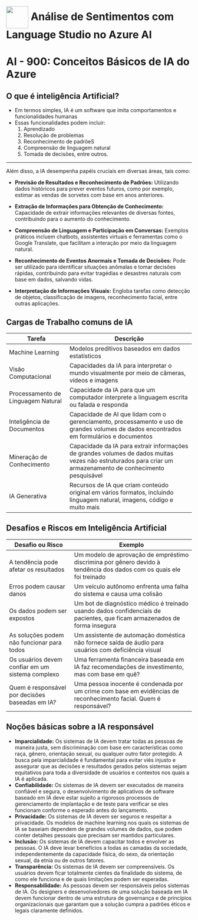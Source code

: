 <h1>
     <img align="center" width="60px" src="https://hermes.dio.me/courses/badge/db3b002b-5d46-46fe-8ee6-409452b11863.png">
    <span> 
Análise de Sentimentos com Language Studio no Azure AI </span>
</h1>

# AI - 900: Conceitos Básicos de IA do Azure

## O que é inteligência Artificial?
- Em termos simples, IA é um software que imita comportamentos e funcionalidades humanas
- Essas funcionalidades podem incluir:
    1.  Aprendizado
    2. Resolução de problemas
    3. Reconhecimento de padrõeS
    4. Compreensão de linguagem natural
    5. Tomada de decisões, entre outros. 
--- 
Além disso, a IA desempenha papéis cruciais em diversas áreas, tais como:
- **Previsão de Resultados e Reconhecimento de Padrões:** Utilizando dados históricos para prever eventos futuros, como por exemplo, estimar as vendas de sorvetes com base em anos anteriores.

- **Extração de Informações para Obtenção de Conhecimento:** Capacidade de extrair informações relevantes de diversas fontes, contribuindo para o aumento do conhecimento.

- **Compreensão de Linguagem e Participação em Conversas:** Exemplos práticos incluem chatbots, assistentes virtuais e ferramentas como o Google Translate, que facilitam a interação por meio da linguagem natural.

- **Reconhecimento de Eventos Anormais e Tomada de Decisões:** Pode ser utilizado para identificar situações anômalas e tomar decisões rápidas, contribuindo para evitar tragédias e desastres naturais com base em dados, salvando vidas.

- **Interpretação de Informações Visuais:** Engloba tarefas como detecção de objetos, classificação de imagens, reconhecimento facial, entre outras aplicações.

## Cargas de Trabalho comuns de IA
|Tarefa | Descrição |
|----------|----------|
| Machine Learning  | Modelos preditivos baseados em dados estatísticos |
| Visão Computacional | Capacidades da IA para interpretar o mundo visualmente por meio de câmeras, vídeos e imagens |
| Processamento de Linguagem Natural | Capacidade da IA para que um computador interprete a linguagem escrita ou falada e responda | 
|Inteligência de Documentos | Capacidade de AI que lidam com o gerenciamento, processamento e uso de grandes volumes de dados encontrados em formulários e documentos |
| Mineração de Conhecimento | Capacidade da IA para extrair informações de grandes volumes de dados muitas vezes não estruturados para criar um armazenamento de conhecimento pesquisável |
| IA Generativa | Recursos de IA que criam conteúdo original em vários formatos, incluindo linguagem natural, imagens, código e muito mais |

## Desafios e Riscos em Inteligência Artificial

| Desafio ou Risco| Exemplo|
|---------------------------------------------------------------|--------------------------------------------------------------------|
| A tendência pode afetar os resultados| Um modelo de aprovação de empréstimo discrimina por gênero devido à tendência dos dados com os quais ele foi treinado|
| Erros podem causar danos | Um veículo autônomo enfrenta uma falha do sistema e causa uma colisão |
| Os dados podem ser expostos| Um bot de diagnóstico médico é treinado usando dados confidenciais de pacientes, que ficam armazenados de forma insegura  |
| As soluções podem não funcionar para todos | Um assistente de automação doméstica não fornece saída de áudio para usuários com deficiência visual |
| Os usuários devem confiar em um sistema complexo | Uma ferramenta financeira baseada em IA faz recomendações de investimento, mas com base em quê?   |
| Quem é responsável por decisões baseadas em IA? | Uma pessoa inocente é condenada por um crime com base em evidências de reconhecimento facial. Quem é responsável? |

## Noções básicas sobre a IA responsável
- **Imparcialidade:** Os sistemas de IA devem tratar todas as pessoas de maneira justa, sem discriminação com base em características como raça, gênero, orientação sexual, ou qualquer outro fator protegido. A busca pela imparcialidade é fundamental para evitar viés injusto e assegurar que as decisões e resultados gerados pelos sistemas sejam equitativos para toda a diversidade de usuários e contextos nos quais a IA é aplicada.
- **Confiabilidade:** Os sistemas de IA devem ser executados de maneira confiável e segura, o desenvolvimento de aplicativos de software baseado em IA deve estar sujeito a rigorosos processos de gerenciamento de implantação e de teste para verificar se eles funcionam conforme o esperado antes do lançamento.
- **Privacidade:** Os sistemas de IA devem ser seguros e respeitar a privacidade. Os modelos de machine learning nos quais os sistemas de IA se baseiam dependem de grandes volumes de dados, que podem conter detalhes pessoais que precisam ser mantidos particulares.
- **Inclusão:** Os sistemas de IA devem capacitar todos e envolver as pessoas. O IA deve levar benefícios a todas as camadas da sociedade, independentemente da capacidade física, do sexo, da orientação sexual, da etnia ou de outros fatores.
- **Transparência:** Os sistemas de IA devem ser compreensíveis. Os usuários devem ficar totalmente cientes da finalidade do sistema, de como ele funciona e de quais limitações podem ser esperadas.
- **Responsabilidade:** As pessoas devem ser responsáveis pelos sistemas de IA. Os designers e desenvolvedores de uma solução baseada em IA devem funcionar dentro de uma estrutura de governança e de princípios organizacionais que garantam que a solução cumpra a padrões éticos e legais claramente definidos.
